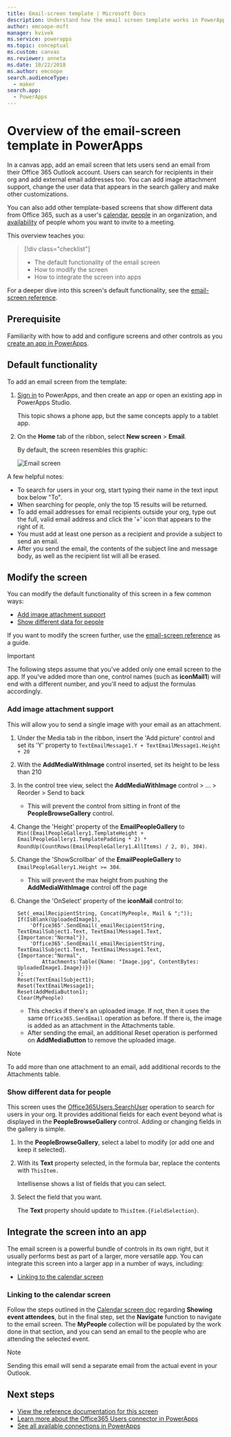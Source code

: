 ```yaml
---
title: Email-screen template | Microsoft Docs
description: Understand how the email screen template works in PowerApps, and extend the screen for your own use cases
author: emcoope-msft
manager: kvivek
ms.service: powerapps
ms.topic: conceptual
ms.custom: canvas
ms.reviewer: anneta
ms.date: 10/22/2018
ms.author: emcoope
search.audienceType: 
  - maker
search.app: 
  - PowerApps
---
```


# Overview of the email-screen template in PowerApps

In a canvas app, add an email screen that lets users send an email from their Office 365 Outlook account. Users can search for recipients in their org and add external email addresses too. You can add image attachment support, change the user data that appears in the search gallery and make other customizations.

You can also add other template-based screens that show different data from Office 365, such as a user's [calendar](calendar-screen-overview.md), [people](people-screen-overview.md) in an organization, and [availability](meeting-screen-overview.md) of people whom you want to invite to a meeting.

This overview teaches you:
> [!div class="checklist"]
> * The default functionality of the email screen
> * How to modify the screen
> * How to integrate the screen into apps

For a deeper dive into this screen's default functionality, see the [email-screen reference](email-screen-reference.md).

## Prerequisite

Familiarity with how to add and configure screens and other controls as you [create an app in PowerApps](../data-platform-create-app-scratch.md).

## Default functionality

To add an email screen from the template:

1. [Sign in](http://web.powerapps.com?utm_source=padocs&utm_medium=linkinadoc&utm_campaign=referralsfromdoc) to PowerApps, and then create an app or open an existing app in PowerApps Studio.

    This topic shows a phone app, but the same concepts apply to a tablet app.

1. On the **Home** tab of the ribbon, select **New screen** > **Email**.

    By default, the screen resembles this graphic:

    ![Email screen](media/email-screen/email-screen-full.png)

A few helpful notes:

* To search for users in your org, start typing their name in the text input box below "To".
* When searching for people, only the top 15 results will be returned.
* To add email addresses for email recipients outside your org, type out the full, valid email address and click the '+' icon that appears to the right of it.
* You must add at least one person as a recipient and provide a subject to send an email.
* After you send the email, the contents of the subject line and message body, as well as the recipient list will all be erased.

## Modify the screen

You can modify the default functionality of this screen in a few common ways:

* [Add image attachment support](email-screen-overview.md#add-image-attachment-support)
* [Show different data for people](email-screen-overview.md#show-different-data-for-people)

If you want to modify the screen further, use the [email-screen reference](./email-screen-reference.md) as a guide.

> [!IMPORTANT]
> The following steps assume that you've added only one email screen to the app. If you've added more than one, control names (such as **iconMail1**) will end with a different number, and you'll need to adjust the formulas accordingly.

### Add image attachment support

This will allow you to send a single image with your email as an attachment.

1. Under the Media tab in the ribbon, insert the 'Add picture' control and set its 'Y' property to `TextEmailMessage1.Y + TextEmailMessage1.Height + 20`
1. With the **AddMediaWithImage** control inserted, set its height to be less than 210
1. In the control tree view, select the **AddMediaWithImage** control > ... > Reorder > Send to back
    * This will prevent the control from sitting in front of the **PeopleBrowseGallery** control.
1. Change the 'Height' property of the **EmailPeopleGallery** to `Min((EmailPeopleGallery1.TemplateHeight + EmailPeopleGallery1.TemplatePadding * 2) * RoundUp(CountRows(EmailPeopleGallery1.AllItems) / 2, 0), 304)`. 
1. Change the 'ShowScrollbar' of the **EmailPeopleGallery** to `EmailPeopleGallery1.Height >= 304`.
    * This will prevent the max height from pushing the **AddMediaWithImage** control off the page
1. Change the 'OnSelect' property of the **iconMail** control to:

    ```powerapps-dot
    Set(_emailRecipientString, Concat(MyPeople, Mail & ";"));
    If(IsBlank(UploadedImage1),
        'Office365'.SendEmail(_emailRecipientString, TextEmailSubject1.Text, TextEmailMessage1.Text, {Importance:"Normal"}),
        'Office365'.SendEmail(_emailRecipientString, TextEmailSubject1.Text, TextEmailMessage1.Text, {Importance:"Normal",
            Attachments:Table({Name: "Image.jpg", ContentBytes: UploadedImage1.Image})})
    );
    Reset(TextEmailSubject1);
    Reset(TextEmailMessage1);
    Reset(AddMediaButton1);
    Clear(MyPeople)
    ```
    * This checks if there's an uploaded image. If not, then it uses the same `Office365.SendEmail` operation as before. If there is, the image is added as an attachment in the Attachments table.
    * After sending the email, an additional Reset operation is performed on **AddMediaButton** to remove the uploaded image.
> [!Note]
> To add more than one attachment to an email, add additional records to the Attachments table.

### Show different data for people

This screen uses the [Office365Users.SearchUser](https://docs.microsoft.com/en-us/connectors/office365users/#searchuser) operation to search for users in your org. It provides additional fields for each event beyond what is displayed in the **PeopleBrowseGallery** control. Adding or changing fields in the gallery is simple.

1. In the **PeopleBrowseGallery**, select a label to modify (or add one and keep it selected).

1. With its **Text** property selected, in the formula bar, replace the contents with `ThisItem.`

    Intellisense shows a list of fields that you can select.

1. Select the field that you want.

    The **Text** property should update to `ThisItem.{FieldSelection}`.

## Integrate the screen into an app

The email screen is a powerful bundle of controls in its own right, but it usually performs best as part of a larger, more versatile app. You can integrate this screen into a larger app in a number of ways, including:

* [Linking to the calendar screen](email-screen-overview.md#linking-to-the-calendar-screen)

### Linking to the calendar screen

Follow the steps outlined in the [Calendar screen doc](./calendar-screen-overview.md#show-event-attendees) regarding **Showing event attendees**, but in the final step, set the **Navigate** function to navigate to the email screen. The **MyPeople** collection will be populated by the work done in that section, and you can send an email to the people who are attending the selected event.

> [!Note]
> Sending this email will send a separate email from the actual event in your Outlook.

## Next steps

* [View the reference documentation for this screen](./email-screen-reference.md)
* [Learn more about the Office365 Users connector in PowerApps](../connections/connection-office365-users.md)
* [See all available connections in PowerApps](../connections-list.md)
